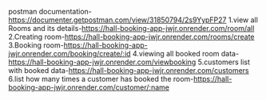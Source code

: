  postman documentation- https://documenter.getpostman.com/view/31850794/2s9YypFP27
 1.view all Rooms and its details-https://hall-booking-app-jwjr.onrender.com/room/all
 2.Creating room-https://hall-booking-app-jwjr.onrender.com/rooms/create
 3.Booking room-https://hall-booking-app-jwjr.onrender.com/booking/create/:id
 4.viewing all booked room data-https://hall-booking-app-jwjr.onrender.com/viewbooking
 5.customers list with booked data-https://hall-booking-app-jwjr.onrender.com/customers
 6.list how many times a customer has booked the room-https://hall-booking-app-jwjr.onrender.com/customer/:name